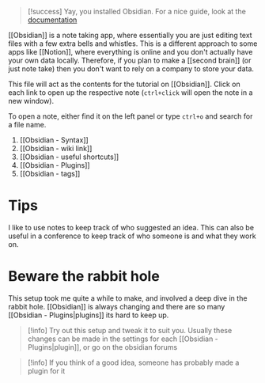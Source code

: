 > [!success] 
>  Yay, you installed Obsidian. For a nice guide, look at the [documentation](https://help.obsidian.md/Obsidian/Index)

[[Obsidian]] is a note taking app, where essentially you are just editing text files with a few extra bells and whistles. This is a different approach to some apps like [[Notion]], where everything is online and you don't actually have your own data locally. Therefore, if you plan to make a [[second brain]] (or just note take) then you don't want to rely on a company to store your data.

This file will act as the contents for the tutorial on [[Obsidian]]. Click on each link to open up the respective note (`ctrl+click` will open the note in a new window).

To open a note, either find it on the left panel or type `ctrl+o` and search for a file name.

1. [[Obsidian - Syntax]]
2. [[Obsidian - wiki link]]
3. [[Obsidian - useful shortcuts]]
4. [[Obsidian - Plugins]]
5. [[Obsidian - tags]]


# Tips

I like to use notes to keep track of who suggested an idea. This can also be useful in a conference to keep track of who someone is and what they work on.

# Beware the rabbit hole

This setup took me quite a while to make, and involved a deep dive in the rabbit hole. [[Obsidian]] is always changing and there are so many [[Obsidian - Plugins|plugins]] its hard to keep up.

> [!info] 
> Try out this setup and tweak it to suit you. Usually these changes can be made in the settings for each [[Obsidian - Plugins|plugin]], or go on the obsidian forums

> [!info] 
> If you think of a good idea, someone has probably made a plugin for it

